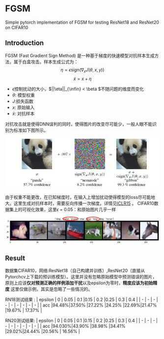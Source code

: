 # FGSM
Simple pytorch implementation of FGSM for testing ResNet18 and ResNet20 on CIFAR10

## Introduction
FGSM (Fast Gradient Sign Method) 是一种基于梯度的快速模型对抗样本生成方法，属于白盒攻击。样本生成公式为：
$$ \eta =   \epsilon sign( \nabla_x J(\theta,x,y) )$$ 
$$  \widetilde{x}  = x + \eta$$
- $\epsilon$控制扰动的大小，$||\eta||_{\infin} < \beta $不随问题的维度而变化
- $\theta$: 模型权重
- $J$:损失函数
- $x$: 原始输入
- $\widetilde{x}$: 对抗样本
  
对抗攻击就是使得DNN误判的同时，使得图片的改变尽可能少，一般人眼不能识别为标准如下图所示。

<img src = './fgsm.png'>

由于权重不能更改，在已知梯度时，在输入上增加扰动使得模型的loss尽可能地大。这里生成对抗样本时，需要反向传播一次梯度。详情见[ICLR15](https://arxiv.org/abs/1412.6572) 。
CIFAR10数据集上的可视化效果，这里$\epsilon$ = 0.05：和原始图片几乎一样

<img src = './adversarial.png'>

## Result
数据集CIFAR10，网络:ResNet18（自己构建并训练）,ResNet20（直接从Pytorchcv上下载的预训练模型）。这里并没有忽略原始模型中预测错误的图片，原则上应该**仅对预测正确的样例添加干扰**以及epsilon为零时，**精度应该为初始精度**
这里仅做示例，其实是忽略了一些情况的。

RN18测试结果 :
| epsilon | 0    | 0.05 | 0.1    |0.15 | 0.2 |0.25    | 0.3     | 0.4   |
| -       |  -   | - |  -    |   - |  -  | -      | -       | -     |
| acc     |94.48%|37.50%  |27.22% |24.25% |22.69%|21.47%  |19.67%  | 17.37% |

RN20测试结果:
| epsilon | 0    | 0.05 | 0.1    |0.15 | 0.2 |0.25    | 0.3     | 0.4   |
| -       |  -   | - |  -    |   - |  -  | -      | -       | -     |
| acc     |94.030%|43.90%  |38.98% |34.41% |29.02%|24.44%  |20.56%  | 16.56% |
